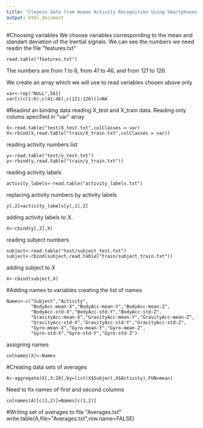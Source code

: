 ```yaml
---
title: "Cleanin data from Human Activity Recognition Using Smartphones Dataset"
output: html_document
---
```


#Choosing variables
We choose variables corresponding to the mean and standart deviation of the Inertial signals. We can see the numbers we need readin the file "features.txt"
```{r}
read.table("features.txt")
```
The numbers are from 1 to 6, from 41 to 46, and from 121 to 126.

We create an array which we will use to read variables chosen above only
```{r}
var<-rep("NULL",561)
var[c(c(1:6),c(41:46),c(121:126))]=NA
```
#Readind an binding data
reading X_test and X_train data. Reading only colums specified in "var" array
```{r}
X<-read.table("test/X_test.txt",colClasses = var)
X<-rbind(X,read.table("train/X_train.txt",colClasses = var))
```

reading activity numbers list
```{r}
y<-read.table("test/y_test.txt")
y<-rbind(y,read.table("train/y_train.txt"))
```

reading activity labels
```{r}
activity_labels<-read.table("activity_labels.txt")
```

replacing activity numbers by activity labels
```{r}
y[,2]=activity_labels[y[,1],2]
```

adding activity labels to X.
```{r}
X<-cbind(y[,2],X)
```

reading subject numbers
```{r}
subject<-read.table("test/subject_test.txt")
subject<-rbind(subject,read.table("train/subject_train.txt"))
```

adding subject to X
```{r}
X<-cbind(subject,X)
```
#Adding names to variables
creating the list of names
```{r}
Names<-c("Subject","Activity",
         "BodyAcc-mean-X","BodyAcc-mean-Y","BodyAcc-mean-Z",
         "BodyAcc-std-X","BodyAcc-std-Y","BodyAcc-std-Z",
         "GravityAcc-mean-X","GravityAcc-mean-Y","GravityAcc-mean-Z",
         "GravityAcc-std-X","GravityAcc-std-Y","GravityAcc-std-Z",
         "Gyro-mean-X","Gyro-mean-Y","Gyro-mean-Z",
         "Gyro-std-X","Gyro-std-Y","Gyro-std-Z")
```

assigning names
```{r}
colnames(X)<-Names
```
#Creating data sets of averages
```{r}
A<-aggregate(X[,3:20],by=list(X$Subject,X$Activity),FUN=mean)
```
Need to fix names of first and second columns
```{r}
colnames(A)[c(1,2)]=Names[c(1,2)]
```

#Writing set of averages to  file "Averages.txt"
write.table(A,file="Averages.txt",row.name=FALSE)
